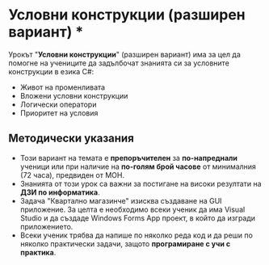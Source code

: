 # Условни конструкции (разширен вариант) *

Урокът "**Условни конструкции**" (разширен вариант) има за цел да помогне на учениците да задълбочат знанията си за условните конструкции в езика C#:
 - Живот на променливата
 - Вложени условни конструкции
 - Логически оператори
 - Приоритет на условия

## Методически указания
  - Този вариант на темата е **препоръчителен** за **по-напреднали** ученици или при наличие на **по-голям брой часове** от минималния (72 часа), предвиден от МОН.
  - Знанията от този урок са важни за постигане на високи резултати на **ДЗИ по информатика**.
  - Задача "Квартално магазинче" изисква създаване на GUI приложение. За целта е необходимо всеки ученик да има Visual Studio и да създаде Windows Forms App проект, в който да изгради приложението.
  - Всеки ученик трябва да напише по няколко реда код и да реши по няколко практически задачи, защото **програмиране с учи с практика**.
